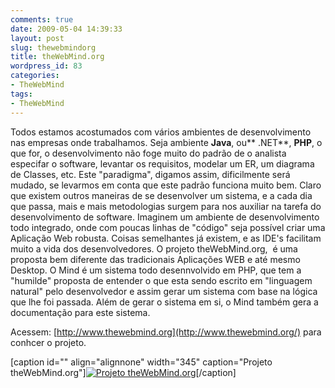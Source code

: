 ```yaml
---
comments: true
date: 2009-05-04 14:39:33
layout: post
slug: thewebmindorg
title: theWebMind.org
wordpress_id: 83
categories:
- TheWebMind
tags:
- TheWebMind
---
```


Todos estamos acostumados com vários ambientes de desenvolvimento nas empresas onde trabalhamos.
Seja ambiente **Java**, ou** .NET**, **PHP**, o que for, o desenvolvimento não foge muito do padrão de o analista especifar o software,
levantar os requisitos, modelar um ER, um diagrama de Classes, etc.
Este "paradigma", digamos assim, dificilmente será mudado, se levarmos em conta que este padrão funciona muito bem.
Claro que existem outros maneiras de se desenvolver um sistema, e a cada dia que passa, mais e mais metodologias surgem para nos auxiliar na tarefa do desenvolvimento de software.
Imaginem um ambiente de desenvolvimento todo integrado, onde com poucas linhas de "código" seja possível criar uma Aplicação Web robusta.
Coisas semelhantes já existem, e as IDE's facilitam muito a vida dos desenvolvedores.
O projeto theWebMind.org,  é uma proposta bem diferente das tradicionais Aplicações WEB e até mesmo Desktop.
O Mind é um sistema todo desennvolvido em PHP, que tem a "humilde" proposta de entender o que esta sendo escrito em "linguagem natural"
pelo desenvolvedor e assim gerar um sistema com base na lógica que lhe foi passada.
Além de gerar o sistema em si, o Mind também gera a documentação para este sistema.

Acessem: [http://www.thewebmind.org](http://www.thewebmind.org/) para conhcer o projeto.

[caption id="" align="alignnone" width="345" caption="Projeto theWebMind.org"][![Projeto theWebMind.org](http://thewebmind.org/img/not_found_img.jpg)](http://thewebmind.org/#home)[/caption] 
